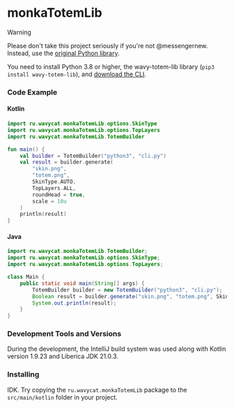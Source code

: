 # monkaTotemLib

> [!WARNING]
> Please don't take this project seriously if you're not @messengernew. Instead, use
> the [original Python library](https://github.com/wavy-cat/wavy-totem-lib).

You need to install Python 3.8 or higher, the wavy-totem-lib library (`pip3 install wavy-totem-lib`),
and [download the CLI](https://raw.githubusercontent.com/wavy-cat/wavy-totem-lib/main/cli.py).

### Code Example

#### Kotlin

```kotlin
import ru.wavycat.monkaTotemLib.options.SkinType
import ru.wavycat.monkaTotemLib.options.TopLayers
import ru.wavycat.monkaTotemLib.TotemBuilder

fun main() {
    val builder = TotemBuilder("python3", "cli.py")
    val result = builder.generate(
        "skin.png",
        "totem.png",
        SkinType.AUTO,
        TopLayers.ALL,
        roundHead = true,
        scale = 10u
    )
    println(result)
}
```

#### Java

```java
import ru.wavycat.monkaTotemLib.TotemBuilder;
import ru.wavycat.monkaTotemLib.options.SkinType;
import ru.wavycat.monkaTotemLib.options.TopLayers;

class Main {
    public static void main(String[] args) {
        TotemBuilder builder = new TotemBuilder("python3", "cli.py");
        Boolean result = builder.generate("skin.png", "totem.png", SkinType.AUTO, TopLayers.ALL, true, 10);
        System.out.println(result);
    }
}
```

### Development Tools and Versions

During the development, the IntelliJ build system was used along with Kotlin version 1.9.23 and Liberica JDK 21.0.3.

### Installing

IDK. Try copying the `ru.wavycat.monkaTotemLib` package to the `srс/main/kotlin` folder in your project.

